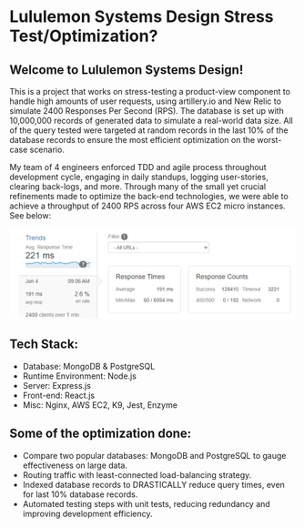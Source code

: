 # Lululemon Systems Design Stress Test/Optimization?

## Welcome to Lululemon Systems Design! 

This is a project that works on stress-testing a product-view component to handle high amounts of user requests, using artillery.io and New Relic to simulate 2400 Responses Per Second (RPS). The database is set up with 10,000,000 records of generated data to simulate a real-world data size. All of the query tested were targeted at random records in the last 10% of the database records to ensure the most efficient optimization on the worst-case scenario.

My team of 4 engineers enforced TDD and agile process throughout development cycle, engaging in daily standups, logging user-stories, clearing back-logs, and more.
Through many of the small yet crucial refinements made to optimize the back-end technologies, we were able to achieve a throughput of 2400 RPS across four AWS EC2 micro instances.
See below: 

<p align="center"><img src="./client/dist/SDC1.jpg"/></p>

## Tech Stack: 
- Database: MongoDB & PostgreSQL
- Runtime Environment: Node.js
- Server: Express.js
- Front-end: React.js
- Misc: Nginx, AWS EC2, K9, Jest, Enzyme

## Some of the optimization done: 
- Compare two popular databases: MongoDB and PostgreSQL to gauge effectiveness on large data.
- Routing traffic with least-connected load-balancing strategy.
- Indexed database records to DRASTICALLY reduce query times, even for last 10% database records.
- Automated testing steps with unit tests, reducing redundancy and improving development efficiency.
